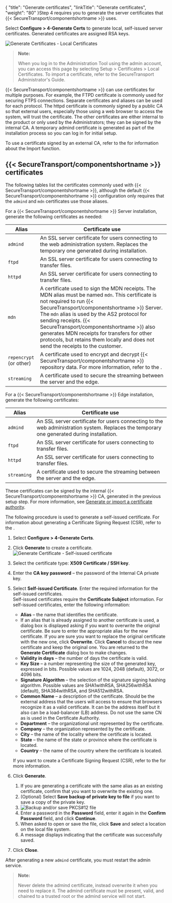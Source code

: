 {
    "title": "Generate certificates",
    "linkTitle": "Generate certificates",
    "weight": "80"
}Step 4 requires you to generate the server certificates that {{< SecureTransport/componentshortname  >}} uses.

Select **Configure &gt; 4-Generate Certs** to generate local, self-issued server certificates. Generated certificates are assigned RSA keys.

<img src="/Images/SecureTransport/generate_certs.png" class="maxWidth" alt="Generate Certificates - Local Certificates" />

> **Note:**
>
> When you log in to the Administration Tool using the admin account, you can access this page by selecting Setup &gt; Certificates &gt; Local Certificates. To import a certificate, refer to the SecureTransport Administrator's Guide.

{{< SecureTransport/componentshortname  >}} can use certificates for multiple purposes. For example, the FTPD certificate is commonly used for securing FTPS connections. Separate certificates and aliases can be used for each protocol. The httpd certificate is commonly signed by a public CA so that external users, especially those using a web browser to access the system, will trust the certificate. The other certificates are either internal to the product or only used by the Administrators; they can be signed by the internal CA. A temporary admind certificate is generated as part of the installation process so you can log in for initial setup.

To use a certificate signed by an external CA, refer to the for information about the Import function.

## {{< SecureTransport/componentshortname  >}} certificates

The following tables list the certificates commonly used with {{< SecureTransport/componentshortname  >}}, although the default {{< SecureTransport/componentshortname  >}} configuration only requires that the `admind` and `mdn` certificates use those aliases.

For a {{< SecureTransport/componentshortname  >}} Server installation, generate the following certificates as needed:

<table>
   <thead>
      <tr>
<th class="HeadE-Column1-Header1">Alias         </th>
<th class="HeadD-Column1-Header1">Certificate use         </th>
      </tr>
   </thead>
   <tbody>
      <tr>
         <td><code>admind</code>         </td>
         <td>An SSL server certificate for users connecting to the web administration system. Replaces the temporary one generated during installation.         </td>
      </tr>
      <tr>
         <td><code>ftpd</code>         </td>
         <td>An SSL server certificate for users connecting to transfer files.         </td>
      </tr>
      <tr>
         <td><code>httpd</code>         </td>
         <td>An SSL server certificate for users connecting to transfer files.         </td>
      </tr>
      <tr>
         <td><code>mdn</code>         </td>
         <td>A certificate used to sign the MDN receipts. The MDN alias must be named <code>mdn</code>. This certificate is not required to run {{< SecureTransport/componentshortname  >}} Server. The <code>mdn</code> alias is used by the AS2 protocol for sending receipts. {{< SecureTransport/componentshortname  >}} also generates MDN receipts for transfers for other protocols, but retains them locally and does not send the receipts to the customer.         </td>
      </tr>
      <tr>
         <td><code>repencrypt </code>(or other)         </td>
         <td>A certificate used to encrypt and decrypt {{< SecureTransport/componentshortname  >}} repository data. For more information, refer to the .         </td>
      </tr>
      <tr>
         <td><code>streaming</code>         </td>
         <td>A certificate used to secure the streaming between the server and the edge.         </td>
      </tr>
   </tbody>
</table>

For a {{< SecureTransport/componentshortname  >}} Edge installation, generate the following certificates:

<table>
   <thead>
      <tr>
<th class="HeadE-Column1-Header1">Alias         </th>
<th class="HeadD-Column1-Header1">Certificate use         </th>
      </tr>
   </thead>
   <tbody>
      <tr>
         <td><code>admind</code>         </td>
         <td>An SSL server certificate for users connecting to the web administration system. Replaces the temporary one generated during installation.         </td>
      </tr>
      <tr>
         <td><code>ftpd</code>         </td>
         <td>An SSL server certificate for users connecting to transfer files.         </td>
      </tr>
      <tr>
         <td><code>httpd</code>         </td>
         <td>An SSL server certificate for users connecting to transfer files.         </td>
      </tr>
      <tr>
         <td><code>streaming</code>         </td>
         <td>A certificate used to secure the streaming between the server and the edge.         </td>
      </tr>
   </tbody>
</table>

These certificates can be signed by the internal {{< SecureTransport/componentshortname  >}} CA, generated in the previous setup step. For more information, see <a href="../generate_or_import_ca" class="MCXref xref">Generate or import a certificate authority</a>.

The following procedure is used to generate a self-issued certificate. For information about generating a Certificate Signing Request (CSR), refer to the .

1.  Select **Configure > 4-Generate Certs**.
2.  Click **Generate** to create a certificate.  
    <img src="/Images/SecureTransport/generate_certificate.png" class="mediumWidth" alt="Generate Certificate - Self-issued certificate" />
3.  Select the certificate type: **X509 Certificate / SSH key**.
4.  Enter the **CA key password** – the password of the Internal CA private key.
5.  Select **Self-issued Certificate**. Enter the required information for the self-issued certificates.  
    Self-issued certificates require the **Certificate Subject** information. For self-issued certificates, enter the following information:
    -   **Alias** – the name that identifies the certificate.
    -   If an alias that is already assigned to another certificate is used, a dialog box is displayed asking if you want to overwrite the original certificate. Be sure to enter the appropriate alias for the new certificate. If you are sure you want to replace the original certificate with the new one, click **Overwrite**. Click **Cancel** to discard the new certificate and keep the original one. You are returned to the **Generate Certificate** dialog box to make changes.
    -   **Validity in days** – the number of days the certificate is valid.
    -   **Key Size** – a number representing the size of the generated key, expressed in bits. Possible values are 1024, 2048 (default), 3072, or 4096 bits.
    -   **Signature Algorithm** – the selection of the signature signing hashing algorithm. Possible values are SHA1withRSA, SHA256withRSA (default), SHA384withRSA, and SHA512withRSA.
    -   **Common Name** – a description of the certificate. Should be the external address that the users will access to ensure that browsers recognize it as a valid certificate. It can be the address itself but it also can be a load-balancer (LB) address. Do not use the same CN as is used in the Certificate Authority.
    -   **Department** – the organizational unit represented by the certificate.
    -   **Company** – the organization represented by the certificate.
    -   **City** – the name of the locality where the certificate is located.
    -   **State** – the name of the state or province where the certificate is located.
    -   **Country** – the name of the country where the certificate is located.

      
    If you want to create a Certificate Signing Request (CSR), refer to the for more information.
6.  Click **Generate**.
    1.  If you are generating a certificate with the same alias as an existing certificate, confirm that you want to overwrite the existing one.
    2.  (Optional) Select **Save backup of private key to file** if you want to save a copy of the private key.
    3.  <img src="/Images/SecureTransport/backup_certificate.png" class="mediumWidth" alt="Backup and/or save PKCS#12 file" />
    4.  Enter a password in the **Password** field, enter it again in the **Confirm Password** field, and click **Continue**.
    5.  When asked to open or save the file, click **Save** and select a location on the local file system.
    6.  A message displays indicating that the certificate was successfully saved.
7.  Click **Close**.

After generating a new `admind` certificate, you must restart the admin service.

> **Note:**
>
> Never delete the admind certificate, instead overwrite it when you need to replace it. The admind certificate must be present, valid, and chained to a trusted root or the admind service will not start.

